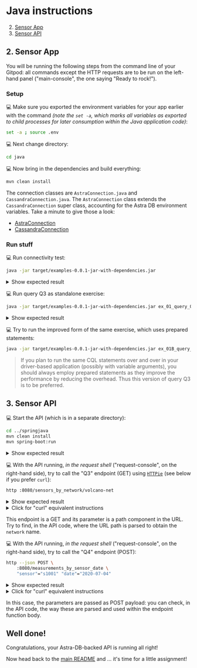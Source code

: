 # Java instructions

2. [Sensor App](#2-sensor-app)
3. [Sensor API](#3-sensor-api)

## 2. Sensor App

You will be running the following steps from the command line of your Gitpod: all commands except the HTTP requests are to be run on the left-hand panel ("main-console", the one saying "Ready to rock!").

### Setup

💻 Make sure you exported the environment variables for your app earlier with the command _(note the `set -a`, which marks all variables as exported to child processes for later consumption within the Java application code)_:

```bash
set -a ; source .env
```

💻 Next change directory: 

```bash
cd java
```

💻 Now bring in the dependencies and build everything:

```bash
mvn clean install
```

The connection classes are `AstraConnection.java` and `CassandraConnection.java`.  The `AstraConnection` class extends the `CassandraConnection` super class, accounting for the Astra DB environment variables.  Take a minute to give those a look:
 - [AstraConnection](src/main/java/astraconnect/AstraConnection.java)
 - [CassandraConnection](src/main/java/astraconnect/CassandraConnection.java)

### Run stuff

💻 Run connectivity test:

```bash
java -jar target/examples-0.0.1-jar-with-dependencies.jar
```

<details><summary>Show expected result</summary>

```
$> java -jar target/examples-0.0.1-jar-with-dependencies.jar
[OK] Success
[OK] Welcome to Astra DB! Connected to Keyspace sensor_data
** Connected to cluster 'cndb' at data center 'us-east1' **
[shutdown_driver] Closing connection
```

_Note: You may see warnings for SLF4J.  These can be safely ignored._

</details>

💻 Run query Q3 as standalone exercise:

```bash
java -jar target/examples-0.0.1-jar-with-dependencies.jar ex_01_query_Q3 volcano-net
```

<details><summary>Show expected result</summary>

```
$> java -jar target/examples-0.0.1-jar-with-dependencies.jar ex_01_query_Q3 volcano-net
[OK] Success
[OK] Welcome to Astra DB! Connected to Keyspace sensor_data
** Querying sensors for network 'volcano-net' ...
      - Sensor s2001    (LAT=+44.46, LON=-110.83): accuracy = high  sensitivity = medium
      - Sensor s2002    (LAT=+44.46, LON=-110.83): accuracy = high  sensitivity = medium
[shutdown_driver] Closing connection
```

</details>

💻 Try to run the improved form of the same exercise, which uses prepared statements:

```bash
java -jar target/examples-0.0.1-jar-with-dependencies.jar ex_01B_query_Q3 volcano-net
```
> If you plan to run the same CQL statements over and over in your driver-based application
> (possibly with variable arguments), you should always employ prepared statements as they improve
> the performance by reducing the overhead. Thus this version of query Q3 is to be preferred.

## 3. Sensor API

💻 Start the API (which is in a separate directory):

```bash
cd ../springjava
mvn clean install
mvn spring-boot:run
```

<details><summary>Show expected result</summary>

```
2022-07-11 17:27:18 INFO 815 [main] o.s.b.w.embedded.tomcat.TomcatWebServer  : Tomcat initialized with port(s): 8080 (http)
2022-07-11 17:27:18 INFO 815 [main] o.apache.catalina.core.StandardService   : Starting service [Tomcat]
2022-07-11 17:27:18 INFO 815 [main] org.apache.catalina.core.StandardEngine  : Starting Servlet engine: [Apache Tomcat/9.0.62]
2022-07-11 17:27:18 INFO 815 [main] o.a.c.c.C.[Tomcat].[localhost].[/]       : Initializing Spring embedded WebApplicationContext
2022-07-11 17:27:18 INFO 815 [main] w.s.c.ServletWebServerApplicationContext : Root WebApplicationContext: initialization completed in 446 ms
2022-07-11 17:27:19 INFO 815 [main] o.s.b.w.embedded.tomcat.TomcatWebServer  : Tomcat started on port(s): 8080 (http) with context path ''
2022-07-11 17:27:19 INFO 815 [main] springexamples.SensorNetworkSpringApp    : Started SensorNetworkSpringApp in 0.865 seconds (JVM running for 4.094)
```

</details>

💻 With the API running, _in the request shell_ ("request-console", on the right-hand side), try to call the "Q3" endpoint (GET) using [`HTTPie`](https://httpie.io/) (see below if you prefer `curl`):

```bash
http :8080/sensors_by_network/volcano-net
```

<details><summary>Show expected result</summary>

```
$> http :8080/sensors_by_network/volcano-net
HTTP/1.1 200 
Connection: keep-alive
Content-Length: 299
Content-Type: text/plain;charset=UTF-8
Date: Wed, 11 Jan 2023 14:14:03 GMT
Keep-Alive: timeout=60

[
    {
        "characteristics": {
            "accuracy": "high",
            "sensitivity": "medium"
        },
        "latitude": 44.460321,
        "longitude": -110.828151,
        "network": "volcano-net",
        "sensor": "s2001"
    },
    {
        "characteristics": {
            "accuracy": "high",
            "sensitivity": "medium"
        },
        "latitude": 44.463195,
        "longitude": -110.830124,
        "network": "volcano-net",
        "sensor": "s2002"
    }
]
```

</details>

<details><summary>Click for "curl" equivalent instructions</summary>

```bash
curl -s localhost:8080/sensors_by_network/volcano-net | jq
```

Expected result:

```
$> curl -s localhost:8080/sensors_by_network/volcano-net | jq
[
  {
    "network": "volcano-net",
    "sensor": "s2001",
    "latitude": 44.460321,
    "longitude": -110.828151,
    "characteristics": {
      "accuracy": "high",
      "sensitivity": "medium"
    }
  },
  {
    "network": "volcano-net",
    "sensor": "s2002",
    "latitude": 44.463195,
    "longitude": -110.830124,
    "characteristics": {
      "accuracy": "high",
      "sensitivity": "medium"
    }
  }
]
```

</details>

This endpoint is a GET and its parameter is a path component in the URL.
Try to find, in the API code, where the URL path is parsed to obtain the `network` name.

💻 With the API running, _in the request shell_ ("request-console", on the right-hand side), try to call the "Q4" endpoint (POST):

```bash
http --json POST \
    :8080/measurements_by_sensor_date \
    "sensor"="s1001" "date"="2020-07-04"
```

<details><summary>Show expected result</summary>

```
$> http --json POST \
>     :8080/measurements_by_sensor_date \
>     "sensor"="s1001" "date"="2020-07-04"
HTTP/1.1 200 
Connection: keep-alive
Content-Length: 201
Content-Type: application/json
Date: Wed, 11 Jan 2023 14:15:31 GMT
Keep-Alive: timeout=60

[
    {
        "timestamp": "2020-07-04T12:59:59Z",
        "value": 98.0
    },
    {
        "timestamp": "2020-07-04T12:00:01Z",
        "value": 97.0
    },
    {
        "timestamp": "2020-07-04T00:59:59Z",
        "value": 79.0
    },
    {
        "timestamp": "2020-07-04T00:00:01Z",
        "value": 80.0
    }
]
```

</details>

<details><summary>Click for "curl" equivalent instructions</summary>

```bash
curl -s -XPOST localhost:8080/measurements_by_sensor_date \
    -d '{"sensor":"s1001", "date":"2020-07-04"}' \
    -H 'Content-Type: application/json' | jq
```

Expected result:

```
$> curl -s -XPOST localhost:8080/measurements_by_sensor_date \
>     -d '{"sensor":"s1001", "date":"2020-07-04"}' \
>     -H 'Content-Type: application/json' | jq
[
  {
    "value": 98,
    "timestamp": "2020-07-04T12:59:59Z"
  },
  {
    "value": 97,
    "timestamp": "2020-07-04T12:00:01Z"
  },
  {
    "value": 79,
    "timestamp": "2020-07-04T00:59:59Z"
  },
  {
    "value": 80,
    "timestamp": "2020-07-04T00:00:01Z"
  }
]
```

</details>

In this case, the parameters are passed as POST payload: you can check, in the API code, the way these are parsed and used within the endpoint function body.

## Well done!

Congratulations, your Astra-DB-backed API is running all right!

Now head back to the [main README](../README.md#homework-instructions) and ... it's time for a little assignment!
